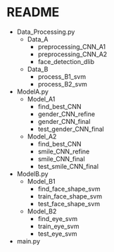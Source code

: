 # README


* Data_Processing.py
  * Data_A
    * preprocessing_CNN_A1
    * preprocessing_CNN_A2
    * face_detection_dlib
  * Data_B
    * process_B1_svm
    * process_B2_svm
* ModelA.py
  * Model_A1
    * find_best_CNN
    * gender_CNN_refine
    * gender_CNN_final
    * test_gender_CNN_final
  * Model_A2
    * find_best_CNN
    * smile_CNN_refine
    * smile_CNN_final
    * test_smile_CNN_final
* ModelB.py
  * Model_B1
    * find_face_shape_svm
    * train_face_shape_svm
    * test_face_shape_svm
  * Model_B2
    * find_eye_svm
    * train_eye_svm
    * test_eye_svm
* main.py 
